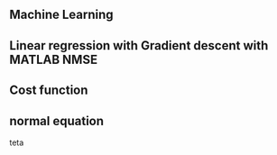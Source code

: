 Machine Learning
-
Linear regression with Gradient descent with MATLAB
NMSE
-
Cost function
-
normal equation
-
teta